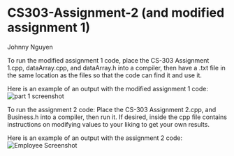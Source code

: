 # CS303-Assignment-2 (and modified assignment 1)
Johnny Nguyen

To run the modified assignment 1 code, place the CS-303 Assignment 1.cpp, dataArray.cpp, and dataArray.h into a compiler, then have a .txt file in the same location as the files so that the code can find it and use it.

Here is an example of an output with the modified assignment 1 code: ![part 1 screenshot](https://user-images.githubusercontent.com/113650373/196512517-86ea8d40-40f1-44d1-98f7-cb4fc3d20751.png)



To run the assignment 2 code: 
Place the CS-303 Assignment 2.cpp, and Business.h into a compiler, then run it. If desired, inside the cpp file contains instructions on modifying values to your liking to get your own results.

Here is an example of an output with the assignment 2 code:![Employee Screenshot](https://user-images.githubusercontent.com/113650373/196513041-2a1dfd3c-e0ea-4bcb-8cdc-b72cd8752034.png)
